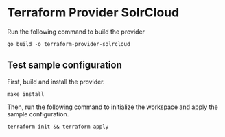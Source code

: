 # Terraform Provider SolrCloud

Run the following command to build the provider

```shell
go build -o terraform-provider-solrcloud
```

## Test sample configuration

First, build and install the provider.

```shell
make install
```

Then, run the following command to initialize the workspace and apply the sample configuration.

```shell
terraform init && terraform apply
```
